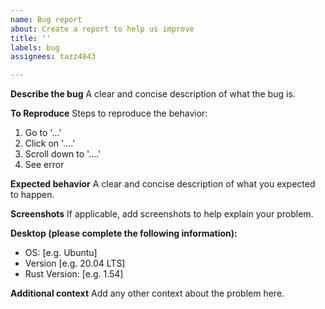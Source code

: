 ```yaml
---
name: Bug report
about: Create a report to help us improve
title: ''
labels: bug
assignees: tazz4843

---
```


**Describe the bug**
A clear and concise description of what the bug is.

**To Reproduce**
Steps to reproduce the behavior:
1. Go to '...'
2. Click on '....'
3. Scroll down to '....'
4. See error

**Expected behavior**
A clear and concise description of what you expected to happen.

**Screenshots**
If applicable, add screenshots to help explain your problem.

**Desktop (please complete the following information):**
 - OS: [e.g. Ubuntu] 
 - Version [e.g. 20.04 LTS]
 - Rust Version: [e.g. 1.54]

**Additional context**
Add any other context about the problem here.
